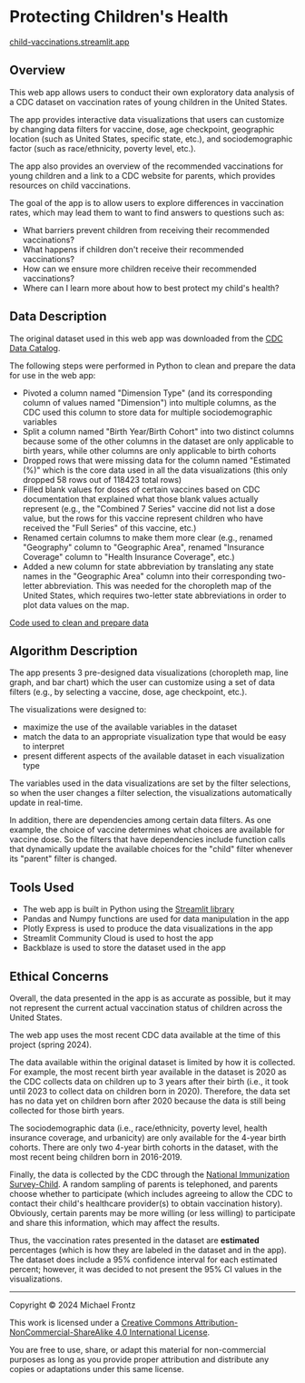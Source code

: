 # Protecting Children's Health

[child-vaccinations.streamlit.app](https://child-vaccinations.streamlit.app/)

## Overview

This web app allows users to conduct their own exploratory data analysis of a CDC dataset on vaccination rates of young children in the United States.

The app provides interactive data visualizations that users can customize by changing data filters for vaccine, dose, age checkpoint, geographic location (such as United States, specific state, etc.), and sociodemographic factor (such as race/ethnicity, poverty level, etc.).

The app also provides an overview of the recommended vaccinations for young children and a link to a CDC website for parents, which provides resources on child vaccinations.

The goal of the app is to allow users to explore differences in vaccination rates, which may lead them to want to find answers to questions such as:

- What barriers prevent children from receiving their recommended vaccinations?
- What happens if children don't receive their recommended vaccinations?
- How can we ensure more children receive their recommended vaccinations?
- Where can I learn more about how to best protect my child's health?

## Data Description

The original dataset used in this web app was downloaded from the [CDC Data Catalog](https://data.cdc.gov/Child-Vaccinations/Vaccination-Coverage-among-Young-Children-0-35-Mon/fhky-rtsk/about_data). 

The following steps were performed in Python to clean and prepare the data for use in the web app:

- Pivoted a column named "Dimension Type" (and its corresponding column of values named "Dimension") into multiple columns, as the CDC used this column to store data for multiple sociodemographic variables
- Split a column named "Birth Year/Birth Cohort" into two distinct columns because some of the other columns in the dataset are only applicable to birth years, while other columns are only applicable to birth cohorts
- Dropped rows that were missing data for the column named "Estimated (%)" which is the core data used in all the data visualizations (this only dropped 58 rows out of 118423 total rows)
- Filled blank values for doses of certain vaccines based on CDC documentation that explained what those blank values actually represent (e.g., the "Combined 7 Series" vaccine did not list a dose value, but the rows for this vaccine represent children who have received the "Full Series" of this vaccine, etc.)
- Renamed certain columns to make them more clear (e.g., renamed "Geography" column to "Geographic Area", renamed "Insurance Coverage" column to "Health Insurance Coverage", etc.)
- Added a new column for state abbreviation by translating any state names in the "Geographic Area" column into their corresponding two-letter abbreviation. This was needed for the choropleth map of the United States, which requires two-letter state abbreviations in order to plot data values on the map.

[Code used to clean and prepare data](https://github.com/mfrontz/i501-labs/blob/main/vacc_data/data_cleaned.ipynb)

## Algorithm Description

The app presents 3 pre-designed data visualizations (choropleth map, line graph, and bar chart) which the user can customize using a set of data filters (e.g., by selecting a vaccine, dose, age checkpoint, etc.).

The visualizations were designed to:

- maximize the use of the available variables in the dataset
- match the data to an appropriate visualization type that would be easy to interpret
- present different aspects of the available dataset in each visualization type

The variables used in the data visualizations are set by the filter selections, so when the user changes a filter selection, the visualizations automatically update in real-time.

In addition, there are dependencies among certain data filters. As one example, the choice of vaccine determines what choices are available for vaccine dose. So the filters that have dependencies include function calls that dynamically update the available choices for the "child" filter whenever its "parent" filter is changed.

## Tools Used

- The web app is built in Python using the [Streamlit library](https://docs.streamlit.io/get-started)
- Pandas and Numpy functions are used for data manipulation in the app
- Plotly Express is used to produce the data visualizations in the app
- Streamlit Community Cloud is used to host the app
- Backblaze is used to store the dataset used in the app

## Ethical Concerns

Overall, the data presented in the app is as accurate as possible, but it may not represent the current actual vaccination status of children across the United States.

The web app uses the most recent CDC data available at the time of this project (spring 2024).

The data available within the original dataset is limited by how it is collected. For example, the most recent birth year available in the dataset is 2020 as the CDC collects data on children up to 3 years after their birth (i.e., it took until 2023 to collect data on children born in 2020). Therefore, the data set has no data yet on children born after 2020 because the data is still being collected for those birth years.

The sociodemographic data (i.e., race/ethnicity, poverty level, health insurance coverage, and urbanicity) are only available for the 4-year birth cohorts. There are only two 4-year birth cohorts in the dataset, with the most recent being children born in 2016-2019.

Finally, the data is collected by the CDC through the [National Immunization Survey-Child](https://www.cdc.gov/vaccines/imz-managers/nis/about.html#nis-child). A random sampling of parents is telephoned, and parents choose whether to participate (which includes agreeing to allow the CDC to contact their child's healthcare provider(s) to obtain vaccination history). Obviously, certain parents may be more willing (or less willing) to participate and share this information, which may affect the results.

Thus, the vaccination rates presented in the dataset are **estimated** percentages (which is how they are labeled in the dataset and in the app). The dataset does include a 95% confidence interval for each estimated percent; however, it was decided to not present the 95% CI values in the visualizations.

---

Copyright © 2024 Michael Frontz

This work is licensed under a [Creative Commons Attribution-NonCommercial-ShareAlike 4.0 International License](https://creativecommons.org/licenses/by-nc-sa/4.0/).  

You are free to use, share, or adapt this material for non-commercial purposes as long as you provide proper attribution and distribute any copies or adaptations under this same license.